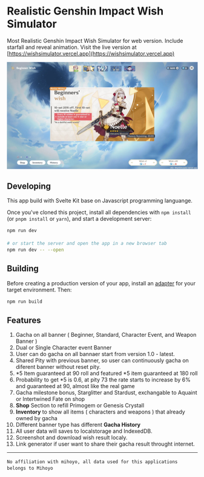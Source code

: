 # Realistic Genshin Impact Wish Simulator

Most Realistic Genshin Impact Wish Simulator for web version. Include starfall and reveal animation. Visit the live version at [https://wishsimulator.vercel.app](https://wishsimulator.vercel.app)

![Screenshot](static/assets/images/meta-picture.jpg)

## Developing

This app build with Svelte Kit base on Javascript programming languange.

Once you've cloned this project, install all dependencies with `npm install` (or `pnpm install` or `yarn`), and start a development server:

```bash
npm run dev

# or start the server and open the app in a new browser tab
npm run dev -- --open
```

## Building

Before creating a production version of your app, install an [adapter](https://kit.svelte.dev/docs#adapters) for your target environment. Then:

```bash
npm run build
```

## Features
1. Gacha on all banner ( Beginner, Standard, Character Event, and Weapon Banner )
2. Dual or Single Character event Banner
3. User can do gacha on all bannaer start from version 1.0 - latest.
4. Shared Pity with previous banner, so user can continuously gacha on diferent banner without reset pity.
5. *5 Item guaranteed at 90 roll and featured *5 item guaranteed at 180 roll
6. Probability to get *5 is 0.6, at pity 73 the rate starts to increase by 6% and guaranteed at 90, almost like the real game
7. Gacha milestone bonus, Starglitter and Stardust, exchangable to Aquaint or Intertwined Fate on shop
8. **Shop** Section to refill Primogem or Genesis Crystall
9. **Inventory** to show all items ( characters and weapons ) that already owned by gacha
10. Different banner type has different **Gacha History**
11. All user data will saves to localstorage and IndexedDB.
12. Screenshot and download wish result localy.
13. Link generator if user want to share their gacha result throught internet.

-------

```No affiliation with mihoyo, all data used for this applications belongs to Mihoyo```